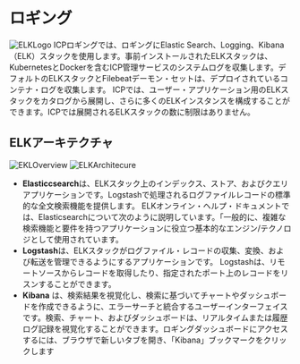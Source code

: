 # ロギング
![ELKLogo](https://landscape.cncf.io/logos/elastic.svg)
ICPロギングでは、ロギングにElastic Search、Logging、Kibana（ELK）スタックを使用します。事前インストールされたELKスタックは、KubernetesとDockerを含むICP管理サービスのシステムログを収集します。デフォルトのELKスタックとFilebeatデーモン・セットは、デプロイされているコンテナ・ログを収集します。
ICPでは、ユーザー・アプリケーション用のELKスタックをカタログから展開し、さらに多くのELKインスタンスを構成することができます。ICPでは展開されるELKスタックの数に制限はありません。

## ELKアーキテクチャ
![EKLOverview](https://www.elastic.co/guide/en/beats/libbeat/5.6/images/beats-platform.png)
![ELKArchitecure](https://ibm-dte.mybluemix.net/images/tutorials/cloud-private-trial/ELKArchitecture.png)


- **Elasticcsearch**は、ELKスタック上のインデックス、ストア、およびクエリアプリケーションです。Logstashで処理されるログファイルレコードの標準的な全文検索機能を提供します。 ELKオンライン・ヘルプ・ドキュメントでは、Elasticsearchについて次のように説明しています。「一般的に、複雑な検索機能と要件を持つアプリケーションに役立つ基本的なエンジン/テクノロジとして使用されています。
- **Logstash**は、ELKスタックがログファイル・レコードの収集、変換、および転送を管理できるようにするアプリケーションです。 Logstashは、リモートソースからレコードを取得したり、指定されたポート上のレコードをリスンすることができます。
- **Kibana** は、検索結果を視覚化し、検索に基づいてチャートやダッシュボードを作成できるように、エラーサーチと統合するユーザーインターフェイスです。検索、チャート、およびダッシュボードは、リアルタイムまたは履歴ログ記録を視覚化することができます。ロギングダッシュボードにアクセスするには、ブラウザで新しいタブを開き、「Kibana」ブックマークをクリックします
